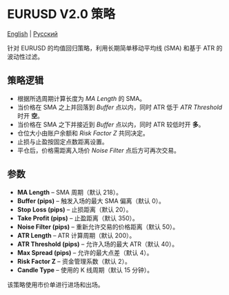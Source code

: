 # EURUSD V2.0 策略
[English](README.md) | [Русский](README_ru.md)

针对 EURUSD 的均值回归策略，利用长期简单移动平均线 (SMA) 和基于 ATR 的波动性过滤。

## 策略逻辑

- 根据所选周期计算长度为 *MA Length* 的 SMA。
- 当价格在 SMA 之上并回落到 *Buffer* 点以内，同时 ATR 低于 *ATR Threshold* 时开 **空**。
- 当价格在 SMA 之下并接近到 *Buffer* 点以内，同时 ATR 较低时开 **多**。
- 仓位大小由账户余额和 *Risk Factor Z* 共同决定。
- 止损与止盈按固定点数距离设置。
- 平仓后，价格需距离入场价 *Noise Filter* 点后方可再次交易。

## 参数

- **MA Length** – SMA 周期（默认 218）。
- **Buffer (pips)** – 触发入场的最大 SMA 偏离（默认 0）。
- **Stop Loss (pips)** – 止损距离（默认 20）。
- **Take Profit (pips)** – 止盈距离（默认 350）。
- **Noise Filter (pips)** – 重新允许交易的价格距离（默认 50）。
- **ATR Length** – ATR 计算周期（默认 200）。
- **ATR Threshold (pips)** – 允许入场的最大 ATR（默认 40）。
- **Max Spread (pips)** – 允许的最大点差（默认 4）。
- **Risk Factor Z** – 资金管理系数（默认 2）。
- **Candle Type** – 使用的 K 线周期（默认 15 分钟）。

该策略使用市价单进行进场和出场。

